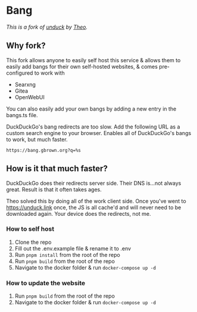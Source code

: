 # Bang

*This is a fork of [unduck](https://unduck.link) by [Theo](https://github.com/t3dotgg/unduck).*

## Why fork?

This fork allows anyone to easily self host this service & allows them to easily add bangs for their own self-hosted websites, & comes pre-configured to work with

- Searxng
- Gitea
- OpenWebUI

You can also easily add your own bangs by adding a new entry in the bangs.ts file.

DuckDuckGo's bang redirects are too slow. Add the following URL as a custom search engine to your browser. Enables all of DuckDuckGo's bangs to work, but much faster.

```
https://bang.gbrown.org?q=%s
```

## How is it that much faster?

DuckDuckGo does their redirects server side. Their DNS is...not always great. Result is that it often takes ages.

Theo solved this by doing all of the work client side. Once you've went to https://unduck.link once, the JS is all cache'd and will never need to be downloaded again. Your device does the redirects, not me.

### How to self host

1. Clone the repo
2. Fill out the .env.example file & rename it to .env
3. Run `pnpm install` from the root of the repo
4. Run `pnpm build` from the root of the repo
5. Navigate to the docker folder & run `docker-compose up -d`

### How to update the website

1. Run `pnpm build` from the root of the repo
2. Navigate to the docker folder & run `docker-compose up -d`
